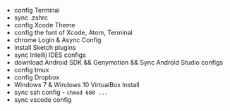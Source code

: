 - config Terminal
- sync .zshrc
- config Xcode Theme
- config the font of Xcode, Atom, Terminal
- chrome Login & Async Config
- install Sketch plugins
- sync Intellij IDES configs
- download Android SDK && Genymotion && Sync Android Studio configs
- config tmux
- config Dropbox
- Windows 7 & Windows 10 VirtualBox Install
- sync ssh config - `chmod 600 ...`
- sync vscode config

